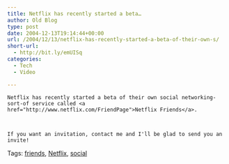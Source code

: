```yaml
---
title: Netflix has recently started a beta…
author: Old Blog
type: post
date: 2004-12-13T19:14:44+00:00
url: /2004/12/13/netflix-has-recently-started-a-beta-of-their-own-s/
short-url:
  - http://bit.ly/emUISq
categories:
  - Tech
  - Video

---
```

<div class='microid-http+http:sha1:dbd8854d82c3db4adf8774a80778187bb740d6bb'>
  
    Netflix has recently started a beta of their own social networking-sort-of service called <a href="http://www.netflix.com/FriendPage">Netflix Friends</a>.
  
  
  
    If you want an invitation, contact me and I'll be glad to send you an invite!
  
</div>

<div class="st-post-tags">
  Tags: <a href="http://www.cavort.org/tag/friends/" title="friends" rel="tag">friends</a>, <a href="http://www.cavort.org/tag/netflix/" title="Netflix" rel="tag">Netflix</a>, <a href="http://www.cavort.org/tag/social/" title="social" rel="tag">social</a><br />
</div>